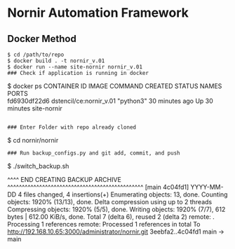# Nornir Automation Framework


## Docker Method
```
$ cd /path/to/repo
$ docker build . -t nornir_v.01
$ docker run --name site-nornir nornir_v.01
### Check if application is running in docker

```
$ docker ps
CONTAINER ID   IMAGE                      COMMAND                  CREATED          STATUS          NAMES                       PORTS                                                                                    
fd6930df22d6   dstencil/ce:nornir_v.01    "python3"                30 minutes ago   Up 30 minutes   site-nornir

```

### Enter Folder with repo already cloned                                                                                        
```
$ cd nornir/nornir
```
### Run backup_configs.py and git add, commit, and push
``` 
$ ./switch_backup.sh

^^^^ END CREATING BACKUP ARCHIVE ^^^^^^^^^^^^^^^^^^^^^^^^^^^^^^^^^^^^^^^^^^^^^^^
[main 4c04fd1] YYYY-MM-DD
 4 files changed, 4 insertions(+)
Enumerating objects: 13, done.
Counting objects: 1920% (13/13), done.
Delta compression using up to 2 threads
Compressing objects: 1920% (5/5), done.
Writing objects: 1920% (7/7), 612 bytes | 612.00 KiB/s, done.
Total 7 (delta 6), reused 2 (delta 2)
remote: . Processing 1 references
remote: Processed 1 references in total
To http://192.168.10.65:3000/administrator/nornir.git
   3eebfa2..4c04fd1  main -> main
```
